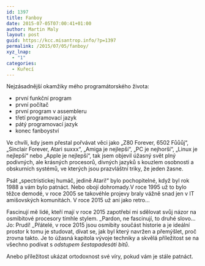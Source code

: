 ```yaml
---
id: 1397
title: Fanboy
date: 2015-07-05T07:00:41+01:00
author: Martin Maly
layout: post
guid: https://kcc.misantrop.info/?p=1397
permalink: /2015/07/05/fanboy/
xyz_lnap:
  - "1"
categories:
  - Kuřecí
---
```

Nejzásadnější okamžiky mého programátorského života:

  * první funkční program
  * první počítač
  * první program v assembleru
  * třetí programovací jazyk
  * pátý programovací jazyk
  * konec fanboyství

Ve chvíli, kdy jsem přestal pořvávat věci jako &#8222;Z80 Forever, 6502 Fůůůj&#8220;, &#8222;Sinclair Forever, Atari suxxx&#8220;, &#8222;Amiga je nejlepší&#8220;, &#8222;PC je nejhorší&#8220;, &#8222;Linux je nejlepší&#8220; nebo &#8222;Apple je nejlepší&#8220;, tak jsem objevil úžasný svět plný podivných, ale krásných procesorů, divných jazyků s kouzlem osobnosti a obskurních systémů, ve kterých jsou prazvláštní triky, že jeden žasne.

Psát &#8222;spectristickej humáč, jedině Atari!&#8220; bylo pochopitelné, když byl rok 1988 a vám bylo patnáct. Nebo obojí dohromady.V roce 1995 už to bylo těžce demodé, v roce 2005 se takovéhle projevy braly vážně snad jen v IT amišovských komunitách. V roce 2015 už ani jako retro&#8230;

Fascinují mě lidé, kteří mají v roce 2015 zapotřebí mi sdělovat svůj názor na osmibitové procesory tímhle stylem. _Pardon, ne fascinují, to druhé slovo&#8230; Jo: Prudí! _Přátelé, v roce 2015 jsou osmibity součást historie a je ideální prostor k tomu je studovat, dívat se, jak byl který navržen a přemýšlet, proč zrovna takto. Je to úžasná kapitola vývoje techniky a skvělá příležitost se na všechno podívat s _odstupem šestapadesáti bitů_.

Anebo příležitost ukázat ortodoxnost své víry, pokud vám je stále patnáct.